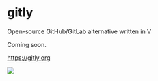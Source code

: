# gitly
Open-source GitHub/GitLab alternative written in V

Coming soon.

https://gitly.org

![](https://camo.githubusercontent.com/fe09cea06fef5481c49d6d0e0eb5dd6e426ef1a7/68747470733a2f2f7765622e617263686976652e6f72672f7765622f3230313730333130313334363230696d5f2f68747470733a2f2f6769746c792e696f2f696d672f6c702d73637265656e302e706e67)



